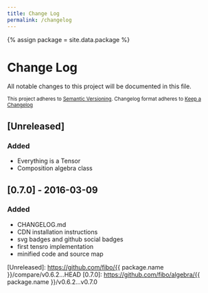 ```yaml
---
title: Change Log
permalink: /changelog
---
```


{% assign package = site.data.package %}

# Change Log

All notable changes to this project will be documented in this file.

<sub>This project adheres to [Semantic Versioning](http://semver.org/).
Changelog format adheres to [Keep a Changelog](http://keepachangelog.com/)</sub>

## [Unreleased]
### Added
- Everything is a Tensor
- Composition algebra class

## [0.7.0] - 2016-03-09
### Added
- CHANGELOG.md
- CDN installation instructions
- svg badges and github social badges
- first tensro implementation
- minified code and source map

[Unreleased]: https://github.com/fibo/{{ package.name }}/compare/v0.6.2...HEAD
[0.7.0]: https://github.com/fibo/algebra/{{ package.name }}/v0.6.2...v0.7.0
